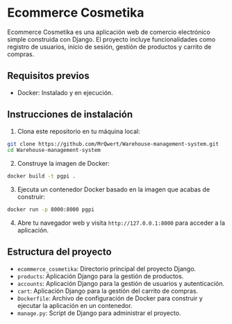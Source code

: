 # Ecommerce Cosmetika

Ecommerce Cosmetika es una aplicación web de comercio electrónico simple construida con Django. El proyecto incluye funcionalidades como registro de usuarios, inicio de sesión, gestión de productos y carrito de compras.

## Requisitos previos

- Docker: Instalado y en ejecución.

## Instrucciones de instalación

1. Clona este repositorio en tu máquina local:

```sh
git clone https://github.com/MrQwert/Warehouse-management-system.git
cd Warehouse-management-system
```


2. Construye la imagen de Docker:

```sh
docker build -t pgpi .
```


3. Ejecuta un contenedor Docker basado en la imagen que acabas de construir:

```sh
docker run -p 8000:8000 pgpi
```

4. Abre tu navegador web y visita `http://127.0.0.1:8000` para acceder a la aplicación.

## Estructura del proyecto

- `ecommerce_cosmetika`: Directorio principal del proyecto Django.
- `products`: Aplicación Django para la gestión de productos.
- `accounts`: Aplicación Django para la gestión de usuarios y autenticación.
- `cart`: Aplicación Django para la gestión del carrito de compras.
- `Dockerfile`: Archivo de configuración de Docker para construir y ejecutar la aplicación en un contenedor.
- `manage.py`: Script de Django para administrar el proyecto.


